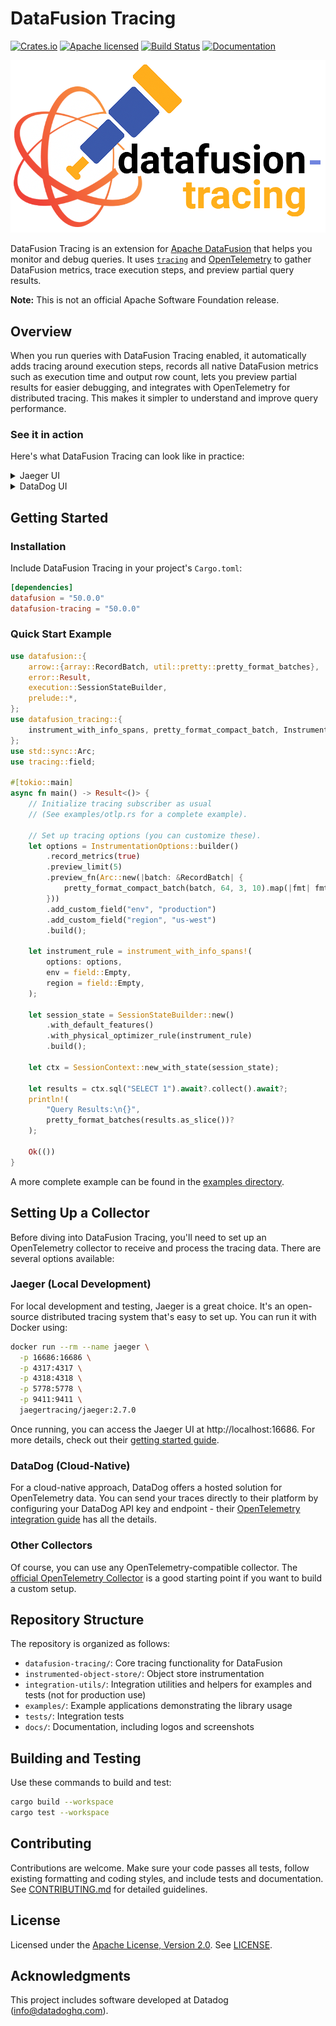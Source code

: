 # DataFusion Tracing

[![Crates.io][crates-badge]][crates-url]
[![Apache licensed][license-badge]][license-url]
[![Build Status][actions-badge]][actions-url]
[![Documentation][docs-badge]][docs-url]

[crates-badge]: https://img.shields.io/crates/v/datafusion-tracing.svg
[crates-url]: https://crates.io/crates/datafusion-tracing
[license-badge]: https://img.shields.io/badge/license-Apache%20v2-blue.svg
[license-url]: https://github.com/datafusion-contrib/datafusion-tracing/blob/main/LICENSE
[actions-badge]: https://github.com/datafusion-contrib/datafusion-tracing/actions/workflows/ci.yml/badge.svg
[actions-url]: https://github.com/datafusion-contrib/datafusion-tracing/actions?query=branch%3Amain
[docs-badge]: https://docs.rs/datafusion-tracing/badge.svg
[docs-url]: https://docs.rs/datafusion-tracing


<img src="https://raw.githubusercontent.com/datafusion-contrib/datafusion-tracing/main/docs/logo/logo.png" width="512" alt="logo"/>

<!-- 
This section below is auto-generated from the `datafusion-tracing` crate documentation.
To regenerate it, run the following command from the repository root:
```bash
cargo install cargo-rdme
cargo rdme --readme-path README.md --workspace-project datafusion-tracing
```
-->
<!-- cargo-rdme start -->

DataFusion Tracing is an extension for [Apache DataFusion](https://datafusion.apache.org/) that helps you monitor and debug queries. It uses [`tracing`](https://docs.rs/tracing/latest/tracing/) and [OpenTelemetry](https://opentelemetry.io/) to gather DataFusion metrics, trace execution steps, and preview partial query results.

**Note:** This is not an official Apache Software Foundation release.

## Overview

When you run queries with DataFusion Tracing enabled, it automatically adds tracing around execution steps, records all native DataFusion metrics such as execution time and output row count, lets you preview partial results for easier debugging, and integrates with OpenTelemetry for distributed tracing. This makes it simpler to understand and improve query performance.

### See it in action

Here's what DataFusion Tracing can look like in practice:

<details>
<summary>Jaeger UI</summary>

![Jaeger UI screenshot](https://raw.githubusercontent.com/datafusion-contrib/datafusion-tracing/main/datafusion-tracing/docs/screenshots/jaeger.png)
</details>

<details>
<summary>DataDog UI</summary>

![DataDog UI screenshot](https://raw.githubusercontent.com/datafusion-contrib/datafusion-tracing/main/datafusion-tracing/docs/screenshots/datadog.png)
</details>

## Getting Started

### Installation

Include DataFusion Tracing in your project's `Cargo.toml`:

```toml
[dependencies]
datafusion = "50.0.0"
datafusion-tracing = "50.0.0"
```

### Quick Start Example

```rust
use datafusion::{
    arrow::{array::RecordBatch, util::pretty::pretty_format_batches},
    error::Result,
    execution::SessionStateBuilder,
    prelude::*,
};
use datafusion_tracing::{
    instrument_with_info_spans, pretty_format_compact_batch, InstrumentationOptions,
};
use std::sync::Arc;
use tracing::field;

#[tokio::main]
async fn main() -> Result<()> {
    // Initialize tracing subscriber as usual
    // (See examples/otlp.rs for a complete example).

    // Set up tracing options (you can customize these).
    let options = InstrumentationOptions::builder()
        .record_metrics(true)
        .preview_limit(5)
        .preview_fn(Arc::new(|batch: &RecordBatch| {
            pretty_format_compact_batch(batch, 64, 3, 10).map(|fmt| fmt.to_string())
        }))
        .add_custom_field("env", "production")
        .add_custom_field("region", "us-west")
        .build();

    let instrument_rule = instrument_with_info_spans!(
        options: options,
        env = field::Empty,
        region = field::Empty,
    );

    let session_state = SessionStateBuilder::new()
        .with_default_features()
        .with_physical_optimizer_rule(instrument_rule)
        .build();

    let ctx = SessionContext::new_with_state(session_state);

    let results = ctx.sql("SELECT 1").await?.collect().await?;
    println!(
        "Query Results:\n{}",
        pretty_format_batches(results.as_slice())?
    );

    Ok(())
}
```

A more complete example can be found in the [examples directory](https://github.com/datafusion-contrib/datafusion-tracing/tree/main/examples).

<!-- cargo-rdme end -->

## Setting Up a Collector

Before diving into DataFusion Tracing, you'll need to set up an OpenTelemetry collector to receive and process the tracing data. There are several options available:

### Jaeger (Local Development)

For local development and testing, Jaeger is a great choice. It's an open-source distributed tracing system that's easy to set up. You can run it with Docker using:

```bash
docker run --rm --name jaeger \
  -p 16686:16686 \
  -p 4317:4317 \
  -p 4318:4318 \
  -p 5778:5778 \
  -p 9411:9411 \
  jaegertracing/jaeger:2.7.0
```

Once running, you can access the Jaeger UI at http://localhost:16686. For more details, check out their [getting started guide](https://www.jaegertracing.io/docs/latest/getting-started/).

### DataDog (Cloud-Native)

For a cloud-native approach, DataDog offers a hosted solution for OpenTelemetry data. You can send your traces directly to their platform by configuring your DataDog API key and endpoint - their [OpenTelemetry integration guide](https://docs.datadoghq.com/opentelemetry/#send-opentelemetry-data-to-datadog) has all the details.

### Other Collectors

Of course, you can use any OpenTelemetry-compatible collector. The [official OpenTelemetry Collector](https://opentelemetry.io/docs/collector/) is a good starting point if you want to build a custom setup.

## Repository Structure

The repository is organized as follows:
- `datafusion-tracing/`: Core tracing functionality for DataFusion
- `instrumented-object-store/`: Object store instrumentation
- `integration-utils/`: Integration utilities and helpers for examples and tests (not for production use)
- `examples/`: Example applications demonstrating the library usage
- `tests/`: Integration tests
- `docs/`: Documentation, including logos and screenshots

## Building and Testing

Use these commands to build and test:

```bash
cargo build --workspace
cargo test --workspace
```

## Contributing

Contributions are welcome. Make sure your code passes all tests, follow existing formatting and coding styles, and include tests and documentation. See [CONTRIBUTING.md](https://github.com/datafusion-contrib/datafusion-tracing/blob/main/CONTRIBUTING.md) for detailed guidelines.

## License

Licensed under the [Apache License, Version 2.0](http://www.apache.org/licenses/LICENSE-2.0). See [LICENSE](https://github.com/datafusion-contrib/datafusion-tracing/blob/main/LICENSE).

## Acknowledgments

This project includes software developed at Datadog (<info@datadoghq.com>).

